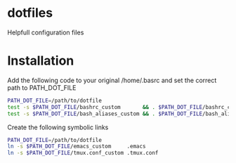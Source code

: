# dotfiles
Helpfull configuration files 


# Installation

Add the following code to your original /home/.basrc and set the correct path to PATH_DOT_FILE
```bash
PATH_DOT_FILE=/path/to/dotfile
test -s $PATH_DOT_FILE/bashrc_custom       && . $PATH_DOT_FILE/bashrc_custom       || true
test -s $PATH_DOT_FILE/bash_aliases_custom && . $PATH_DOT_FILE/bash_aliases_custom || true
```

Create the following symbolic links 
```bash
PATH_DOT_FILE=/path/to/dotfile
ln -s $PATH_DOT_FILE/emacs_custom     .emacs
ln -s $PATH_DOT_FILE/tmux.conf_custom .tmux.conf
```

